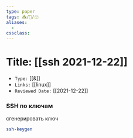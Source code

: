```yaml
---
type: paper
tags: 📥️/📜️/🩳
aliases:
  - 
cssclass: 
---
```




# Title: **[[ssh 2021-12-22]]**
- `Type:` [[&]]
- `Links:` [[linux]]
- `Reviewed Date:` [[2021-12-22]]

### SSH по ключам
сгенерировать ключ
```bash
ssh-keygen
```


